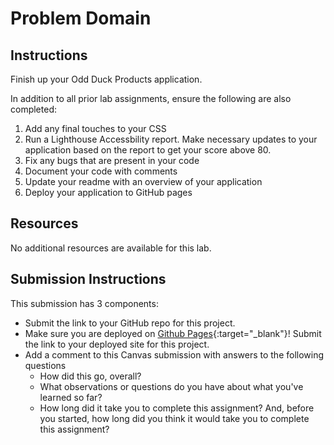 # Problem Domain

## Instructions

Finish up your Odd Duck Products application.

In addition to all prior lab assignments, ensure the following are also completed:

1. Add any final touches to your CSS
1. Run a Lighthouse Accessbility report. Make necessary updates to your application based on the report to get your score above 80.
1. Fix any bugs that are present in your code
1. Document your code with comments
1. Update your readme with an overview of your application
1. Deploy your application to GitHub pages

## Resources

No additional resources are available for this lab.

## Submission Instructions

This submission has 3 components:

- Submit the link to your GitHub repo for this project.
- Make sure you are deployed on [Github Pages](https://docs.github.com/en/pages/getting-started-with-github-pages/creating-a-github-pages-site#creating-your-site){:target="_blank"}! Submit the link to your deployed site for this project.
- Add a comment to this Canvas submission with answers to the following questions
  - How did this go, overall?
  - What observations or questions do you have about what you've learned so far?
  - How long did it take you to complete this assignment? And, before you started, how long did you think it would take you to complete this assignment?
